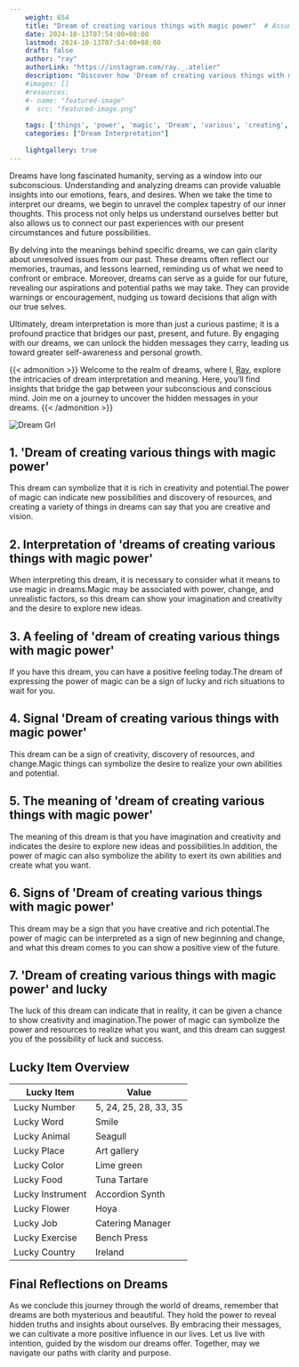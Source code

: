 ```yaml
---
    weight: 654
    title: "Dream of creating various things with magic power"  # Assuming 'title' column exists
    date: 2024-10-13T07:54:00+08:00
    lastmod: 2024-10-13T07:54:00+08:00
    draft: false
    author: "ray"
    authorLink: "https://instagram.com/ray._.atelier"
    description: "Discover how 'Dream of creating various things with magic power' can interpret your future and uncover its significant meanings in your life."
    #images: []
    #resources:
    #- name: "featured-image"
    #  src: "featured-image.png"
    
    tags: ['things', 'power', 'magic', 'Dream', 'various', 'creating', 'of', 'with']
    categories: ["Dream Interpretation"]
    
    lightgallery: true
---
```

    
Dreams have long fascinated humanity, serving as a window into our subconscious. Understanding and analyzing dreams can provide valuable insights into our emotions, fears, and desires. When we take the time to interpret our dreams, we begin to unravel the complex tapestry of our inner thoughts. This process not only helps us understand ourselves better but also allows us to connect our past experiences with our present circumstances and future possibilities.

By delving into the meanings behind specific dreams, we can gain clarity about unresolved issues from our past. These dreams often reflect our memories, traumas, and lessons learned, reminding us of what we need to confront or embrace. Moreover, dreams can serve as a guide for our future, revealing our aspirations and potential paths we may take. They can provide warnings or encouragement, nudging us toward decisions that align with our true selves.

Ultimately, dream interpretation is more than just a curious pastime; it is a profound practice that bridges our past, present, and future. By engaging with our dreams, we can unlock the hidden messages they carry, leading us toward greater self-awareness and personal growth.

{{< admonition >}}
Welcome to the realm of dreams, where I, [Ray](https://instagram.com/ray._.atelier), explore the intricacies of dream interpretation and meaning. Here, you’ll find insights that bridge the gap between your subconscious and conscious mind. Join me on a journey to uncover the hidden messages in your dreams.
{{< /admonition >}}

![Dream Grl](https://cdn.pixabay.com/photo/2017/11/02/03/35/gothic-2910057_1280.jpg "Dream Grl")

## 1. 'Dream of creating various things with magic power'
This dream can symbolize that it is rich in creativity and potential.The power of magic can indicate new possibilities and discovery of resources, and creating a variety of things in dreams can say that you are creative and vision.

## 2. Interpretation of 'dreams of creating various things with magic power'
When interpreting this dream, it is necessary to consider what it means to use magic in dreams.Magic may be associated with power, change, and unrealistic factors, so this dream can show your imagination and creativity and the desire to explore new ideas.

## 3. A feeling of 'dream of creating various things with magic power'
If you have this dream, you can have a positive feeling today.The dream of expressing the power of magic can be a sign of lucky and rich situations to wait for you.

## 4. Signal 'Dream of creating various things with magic power'
This dream can be a sign of creativity, discovery of resources, and change.Magic things can symbolize the desire to realize your own abilities and potential.

## 5. The meaning of 'dream of creating various things with magic power'
The meaning of this dream is that you have imagination and creativity and indicates the desire to explore new ideas and possibilities.In addition, the power of magic can also symbolize the ability to exert its own abilities and create what you want.

## 6. Signs of 'Dream of creating various things with magic power'
This dream may be a sign that you have creative and rich potential.The power of magic can be interpreted as a sign of new beginning and change, and what this dream comes to you can show a positive view of the future.

## 7. 'Dream of creating various things with magic power' and lucky
The luck of this dream can indicate that in reality, it can be given a chance to show creativity and imagination.The power of magic can symbolize the power and resources to realize what you want, and this dream can suggest you of the possibility of luck and success.

## Lucky Item Overview
| Lucky Item          | Value              |
|---------------|--------------------|
| Lucky Number        | 5, 24, 25, 28, 33, 35  |
| Lucky Word          | Smile |
| Lucky Animal        | Seagull |
| Lucky Place         | Art gallery     |
| Lucky Color         | Lime green     |
| Lucky Food          | Tuna Tartare      |
| Lucky Instrument    | Accordion Synth |
| Lucky Flower        | Hoya    |
| Lucky Job           | Catering Manager       |
| Lucky Exercise      | Bench Press  |
| Lucky Country       | Ireland    |


##  Final Reflections on Dreams

As we conclude this journey through the world of dreams, remember that dreams are both mysterious and beautiful. They hold the power to reveal hidden truths and insights about ourselves. By embracing their messages, we can cultivate a more positive influence in our lives. Let us live with intention, guided by the wisdom our dreams offer. Together, may we navigate our paths with clarity and purpose.
